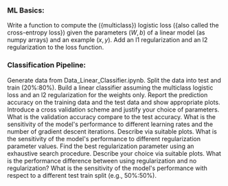 ### ML Basics:
Write a function to compute the ({multiclass}) logistic loss ({also called the cross-entropy loss}) given the parameters $(W,b)$ of a linear model (as numpy arrays) and an example $(x,y)$.
Add an l1 regularization and an l2 regularization to the loss function.

### Classification Pipeline: 
Generate data from Data_Linear_Classifier.ipynb.
Split the data into test and train (20\%:80\%).
Build a linear classifier assuming the multiclass logistic loss and an l2 regularization for the weights only. Report the prediction accuracy on the training data and the test data and show appropriate plots.
Introduce a cross validation scheme and justify your choice of parameters. What is the validation accuracy compare to the test accuracy.
What is the sensitivity of the model's performance to different learning rates and the number of gradient descent iterations. Describe via suitable plots.
What is the sensitivity of the model's performance to different regularization parameter values. Find the best regularization parameter using an exhaustive search procedure. Describe your choice via suitable plots. What is the performance difference between using regularization and no regularization?
What is the sensitivity of the model's performance with respect to a different test train split (e.g., 50\%:50\%).

